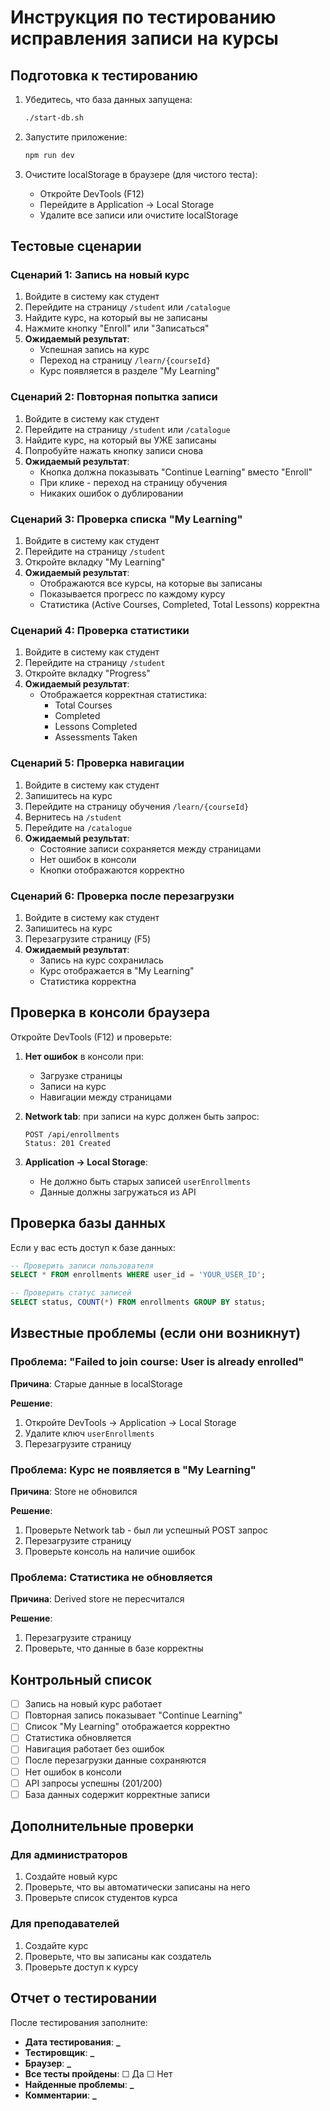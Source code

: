 # Инструкция по тестированию исправления записи на курсы

## Подготовка к тестированию

1. Убедитесь, что база данных запущена:

   ```bash
   ./start-db.sh
   ```

2. Запустите приложение:

   ```bash
   npm run dev
   ```

3. Очистите localStorage в браузере (для чистого теста):
   - Откройте DevTools (F12)
   - Перейдите в Application → Local Storage
   - Удалите все записи или очистите localStorage

## Тестовые сценарии

### Сценарий 1: Запись на новый курс

1. Войдите в систему как студент
2. Перейдите на страницу `/student` или `/catalogue`
3. Найдите курс, на который вы не записаны
4. Нажмите кнопку "Enroll" или "Записаться"
5. **Ожидаемый результат**:
   - Успешная запись на курс
   - Переход на страницу `/learn/{courseId}`
   - Курс появляется в разделе "My Learning"

### Сценарий 2: Повторная попытка записи

1. Войдите в систему как студент
2. Перейдите на страницу `/student` или `/catalogue`
3. Найдите курс, на который вы УЖЕ записаны
4. Попробуйте нажать кнопку записи снова
5. **Ожидаемый результат**:
   - Кнопка должна показывать "Continue Learning" вместо "Enroll"
   - При клике - переход на страницу обучения
   - Никаких ошибок о дублировании

### Сценарий 3: Проверка списка "My Learning"

1. Войдите в систему как студент
2. Перейдите на страницу `/student`
3. Откройте вкладку "My Learning"
4. **Ожидаемый результат**:
   - Отображаются все курсы, на которые вы записаны
   - Показывается прогресс по каждому курсу
   - Статистика (Active Courses, Completed, Total Lessons) корректна

### Сценарий 4: Проверка статистики

1. Войдите в систему как студент
2. Перейдите на страницу `/student`
3. Откройте вкладку "Progress"
4. **Ожидаемый результат**:
   - Отображается корректная статистика:
     - Total Courses
     - Completed
     - Lessons Completed
     - Assessments Taken

### Сценарий 5: Проверка навигации

1. Войдите в систему как студент
2. Запишитесь на курс
3. Перейдите на страницу обучения `/learn/{courseId}`
4. Вернитесь на `/student`
5. Перейдите на `/catalogue`
6. **Ожидаемый результат**:
   - Состояние записи сохраняется между страницами
   - Нет ошибок в консоли
   - Кнопки отображаются корректно

### Сценарий 6: Проверка после перезагрузки

1. Войдите в систему как студент
2. Запишитесь на курс
3. Перезагрузите страницу (F5)
4. **Ожидаемый результат**:
   - Запись на курс сохранилась
   - Курс отображается в "My Learning"
   - Статистика корректна

## Проверка в консоли браузера

Откройте DevTools (F12) и проверьте:

1. **Нет ошибок** в консоли при:
   - Загрузке страницы
   - Записи на курс
   - Навигации между страницами

2. **Network tab**: при записи на курс должен быть запрос:

   ```
   POST /api/enrollments
   Status: 201 Created
   ```

3. **Application → Local Storage**:
   - Не должно быть старых записей `userEnrollments`
   - Данные должны загружаться из API

## Проверка базы данных

Если у вас есть доступ к базе данных:

```sql
-- Проверить записи пользователя
SELECT * FROM enrollments WHERE user_id = 'YOUR_USER_ID';

-- Проверить статус записей
SELECT status, COUNT(*) FROM enrollments GROUP BY status;
```

## Известные проблемы (если они возникнут)

### Проблема: "Failed to join course: User is already enrolled"

**Причина**: Старые данные в localStorage

**Решение**:

1. Откройте DevTools → Application → Local Storage
2. Удалите ключ `userEnrollments`
3. Перезагрузите страницу

### Проблема: Курс не появляется в "My Learning"

**Причина**: Store не обновился

**Решение**:

1. Проверьте Network tab - был ли успешный POST запрос
2. Перезагрузите страницу
3. Проверьте консоль на наличие ошибок

### Проблема: Статистика не обновляется

**Причина**: Derived store не пересчитался

**Решение**:

1. Перезагрузите страницу
2. Проверьте, что данные в базе корректны

## Контрольный список

- [ ] Запись на новый курс работает
- [ ] Повторная запись показывает "Continue Learning"
- [ ] Список "My Learning" отображается корректно
- [ ] Статистика обновляется
- [ ] Навигация работает без ошибок
- [ ] После перезагрузки данные сохраняются
- [ ] Нет ошибок в консоли
- [ ] API запросы успешны (201/200)
- [ ] База данных содержит корректные записи

## Дополнительные проверки

### Для администраторов

1. Создайте новый курс
2. Проверьте, что вы автоматически записаны на него
3. Проверьте список студентов курса

### Для преподавателей

1. Создайте курс
2. Проверьте, что вы записаны как создатель
3. Проверьте доступ к курсу

## Отчет о тестировании

После тестирования заполните:

- **Дата тестирования**: ******\_******
- **Тестировщик**: ******\_******
- **Браузер**: ******\_******
- **Все тесты пройдены**: ☐ Да ☐ Нет
- **Найденные проблемы**: ******\_******
- **Комментарии**: ******\_******
